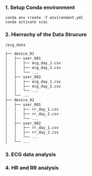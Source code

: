 ### 1. Setup Conda environment

```shell
conda env create -f environment.yml
conda activate scai
```

### 2. Hierrachy of the Data Strucure


```bash
/ecg_data

├── device_01
│   ├── user_001
│   │   ├── ecg_day_1.csv
│   │   ├── ecg_day_2.csv
│   │   └── ...
│   ├── user_002
│   │   ├── ecg_day_1.csv
│   │   ├── ecg_day_2.csv
│   │   └── ...
│   └── ...
├── device_02
│   ├── user_001
│   │   ├── rr_day_1.csv
│   │   ├── rr_day_2.csv
│   │   └── ...
│   ├── user_002
│   │   ├── rr_day_1.csv
│   │   ├── rr_day_2.csv
│   │   └── ...
│   └── ...


```

### 3. ECG data analysis


### 4. HR and RR analysis

